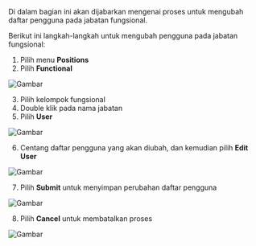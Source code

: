 Di dalam bagian ini akan dijabarkan mengenai proses untuk mengubah daftar pengguna pada jabatan fungsional.

Berikut ini langkah-langkah untuk mengubah pengguna pada jabatan fungsional:

1. Pilih menu **Positions**
2. Pilih **Functional**

![Gambar](_screenshot/.png/?sanitize=true)

3. Pilih kelompok fungsional
4. Double klik pada nama jabatan
5. Pilih **User**

![Gambar](_screenshot/.png/?sanitize=true)

6. Centang daftar pengguna yang akan diubah, dan kemudian pilih **Edit User**

![Gambar](_screenshot/.png/?sanitize=true)

7. Pilih **Submit** untuk menyimpan perubahan daftar pengguna

![Gambar](_screenshot/.png/?sanitize=true)

8. Pilih **Cancel** untuk membatalkan proses

![Gambar](_screenshot/.png/?sanitize=true)